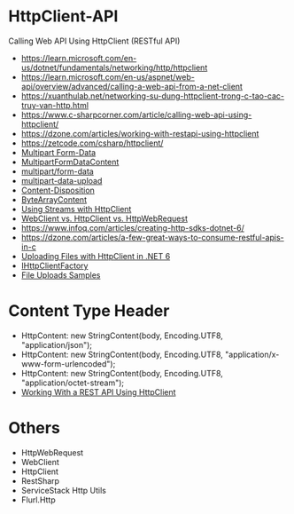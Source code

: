 # HttpClient-API
Calling Web API Using HttpClient (RESTful API)
+ https://learn.microsoft.com/en-us/dotnet/fundamentals/networking/http/httpclient
+ https://learn.microsoft.com/en-us/aspnet/web-api/overview/advanced/calling-a-web-api-from-a-net-client
+ https://xuanthulab.net/networking-su-dung-httpclient-trong-c-tao-cac-truy-van-http.html
+ https://www.c-sharpcorner.com/article/calling-web-api-using-httpclient/
+ https://dzone.com/articles/working-with-restapi-using-httpclient
+ https://zetcode.com/csharp/httpclient/
+ [Multipart Form-Data](https://code-maze.com/aspnetcore-multipart-form-data-in-httpclient/)
+ [MultipartFormDataContent](https://makolyte.com/csharp-how-to-send-a-file-with-httpclient/)
+ [multipart/form-data](https://stackoverflow.com/questions/19954287/how-to-upload-file-to-server-with-http-post-multipart-form-data)
+ [multipart-data-upload](https://learn.microsoft.com/en-us/answers/questions/125155/multipart-data-upload)
+ [Content-Disposition](https://www.c-sharpcorner.com/article/upload-any-file-using-http-post-multipart-form-data/)
+ [ByteArrayContent](https://stackoverflow.com/questions/71335381/http-client-upload-file-c-sharp)
+ [Using Streams with HttpClient](https://code-maze.com/using-streams-with-httpclient-to-improve-performance-and-memory-usage/)
+ [WebClient vs. HttpClient vs. HttpWebRequest](https://www.infoworld.com/article/3198673/when-to-use-webclient-vs-httpclient-vs-httpwebrequest.html)
+ https://www.infoq.com/articles/creating-http-sdks-dotnet-6/
+ https://dzone.com/articles/a-few-great-ways-to-consume-restful-apis-in-c
+ [Uploading Files with HttpClient in .NET 6](https://codingwithcalvin.net/uploading-files-with-httpclient-in-net-6/)
+ [IHttpClientFactory](https://learn.microsoft.com/en-us/dotnet/architecture/microservices/implement-resilient-applications/use-httpclientfactory-to-implement-resilient-http-requests)
+ [File Uploads Samples](https://github.com/dotnet/AspNetCore.Docs/tree/main/aspnetcore/mvc/models/file-uploads/samples)

# Content Type Header
+ HttpContent: new StringContent(body, Encoding.UTF8, "application/json");
+ HttpContent: new StringContent(body, Encoding.UTF8, "application/x-www-form-urlencoded");
+ HttpContent: new StringContent(body, Encoding.UTF8, "application/octet-stream");
+ [Working With a REST API Using HttpClient](https://dzone.com/articles/working-with-restapi-using-httpclient)

# Others
+ HttpWebRequest
+ WebClient
+ HttpClient
+ RestSharp
+ ServiceStack Http Utils
+ Flurl.Http

